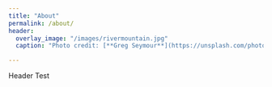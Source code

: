 ```yaml
---
title: "About"
permalink: /about/
header:
  overlay_image: "/images/rivermountain.jpg"
  caption: "Photo credit: [**Greg Seymour**](https://unsplash.com/photos/M4e-md9KGro)"

---
```


Header Test
